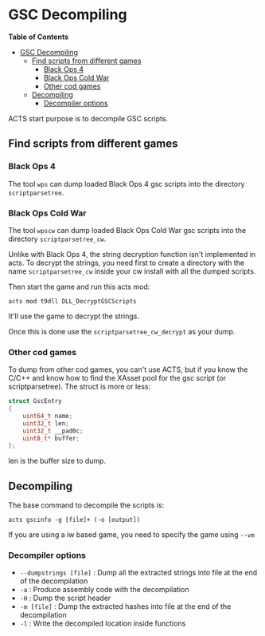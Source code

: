 # GSC Decompiling

**Table of Contents**

- [GSC Decompiling](#gsc-decompiling)
  - [Find scripts from different games](#find-scripts-from-different-games)
    - [Black Ops 4](#black-ops-4)
    - [Black Ops Cold War](#black-ops-cold-war)
    - [Other cod games](#other-cod-games)
  - [Decompiling](#decompiling)
    - [Decompiler options](#decompiler-options)


ACTS start purpose is to decompile GSC scripts.

## Find scripts from different games

### Black Ops 4

The tool `wps` can dump loaded Black Ops 4 gsc scripts into the directory `scriptparsetree`.

### Black Ops Cold War

The tool `wpscw` can dump loaded Black Ops Cold War gsc scripts into the directory `scriptparsetree_cw`.

Unlike with Black Ops 4, the string decryption function isn't implemented in acts. To decrypt the strings, you need first to create a directory with the name `scriptparsetree_cw` inside your cw install with all the dumped scripts.

Then start the game and run this acts mod:

```pwsh
acts mod t9dll DLL_DecryptGSCScripts
```

It'll use the game to decrypt the strings.

Once this is done use the `scriptparsetree_cw_decrypt` as your dump.

### Other cod games

To dump from other cod games, you can't use ACTS, but if you know the C/C++ and know how to find the XAsset pool for the gsc script (or scriptparsetree). The struct is more or less:

```c
struct GscEntry
{
	uint64_t name;
	uint32_t len;
	uint32_t __pad0c;
	uint8_t* buffer;
};
```

len is the buffer size to dump.

## Decompiling

The base command to decompile the scripts is:

```pwsh
acts gscinfo -g [file]+ (-o [output])
```

If you are using a iw based game, you need to specify the game using `--vm`

### Decompiler options

- `--dumpstrings [file]` : Dump all the extracted strings into file at the end of the decompilation
- `-a` : Produce assembly code with the decompilation
- `-H` : Dump the script header
- `-m [file]` : Dump the extracted hashes into file at the end of the decompilation
- `-l` : Write the decompiled location inside functions
